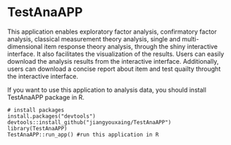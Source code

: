 # TestAnaAPP
 
This application enables exploratory factor analysis, confirmatory factor analysis, classical measurement theory analysis, single and multi-dimensional item response theory analysis, through the shiny interactive interface. It also facilitates the visualization of the results. Users can easily download the analysis results from the interactive interface. Additionally, users can download a concise report about item and test quailty throught the interactive interface.

If you want to use this application to analysis data, you should install TestAnaAPP package in R.

```
# install packages
install.packages("devtools")
devtools::install_github("jiangyouxaing/TestAnaAPP") 
library(TestAnaAPP)
TestAnaAPP::run_app() #run this application in R
```
